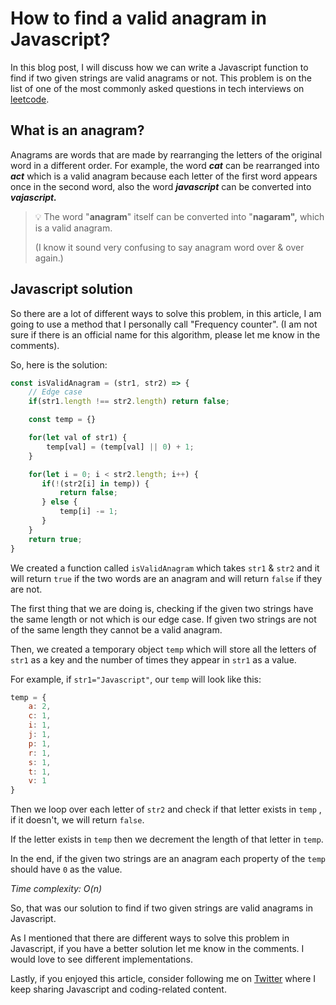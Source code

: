 # How to find a valid anagram in Javascript?

In this blog post, I will discuss how we can write a Javascript function to find if two given strings are valid anagrams or not. This problem is on the list of one of the most commonly asked questions in tech interviews on [leetcode](https://leetcode.com/explore/featured/card/top-interview-questions-easy/).

## What is an anagram?

Anagrams are words that are made by rearranging the letters of the original word in a different order. For example, the word ***cat*** can be rearranged into ***act*** which is a valid anagram because each letter of the first word appears once in the second word, also the word ***javascript*** can be converted into ***vajascript.***

> 💡 The word "**anagram**" itself can be converted into "**nagaram",** which is a valid anagram.
> 
> (I know it sound very confusing to say anagram word over & over again.)

## Javascript solution

So there are a lot of different ways to solve this problem, in this article, I am going to use a method that I personally call "Frequency counter". (I am not sure if there is an official name for this algorithm, please let me know in the comments).

So, here is the solution:

```javascript
const isValidAnagram = (str1, str2) => {
    // Edge case
    if(str1.length !== str2.length) return false;

    const temp = {}

    for(let val of str1) {
        temp[val] = (temp[val] || 0) + 1;
    }

    for(let i = 0; i < str2.length; i++) {
       if(!(str2[i] in temp)) {
           return false;
       } else {
           temp[i] -= 1;
       }
    }
    return true;
}
```

We created a function called `isValidAnagram` which takes `str1` & `str2` and it will return `true` if the two words are an anagram and will return `false` if they are not.

The first thing that we are doing is, checking if the given two strings have the same length or not which is our edge case. If given two strings are not of the same length they cannot be a valid anagram.

Then, we created a temporary object `temp` which will store all the letters of `str1` as a key and the number of times they appear in `str1` as a value.

For example, if `str1="Javascript"`, our `temp` will look like this:

```javascript
temp = {
    a: 2,
    c: 1,
    i: 1,
    j: 1,
    p: 1,
    r: 1,
    s: 1,
    t: 1,
    v: 1
}
```

Then we loop over each letter of `str2` and check if that letter exists in `temp` , if it doesn't, we will return `false`.

If the letter exists in `temp` then we decrement the length of that letter in `temp`.

In the end, if the given two strings are an anagram each property of the `temp` should have `0` as the value.

*Time complexity: O(n)*

So, that was our solution to find if two given strings are valid anagrams in Javascript.

As I mentioned that there are different ways to solve this problem in Javascript, if you have a better solution let me know in the comments. I would love to see different implementations.

Lastly, if you enjoyed this article, consider following me on [Twitter](https://twitter.com/imvedanshmehra) where I keep sharing Javascript and coding-related content.